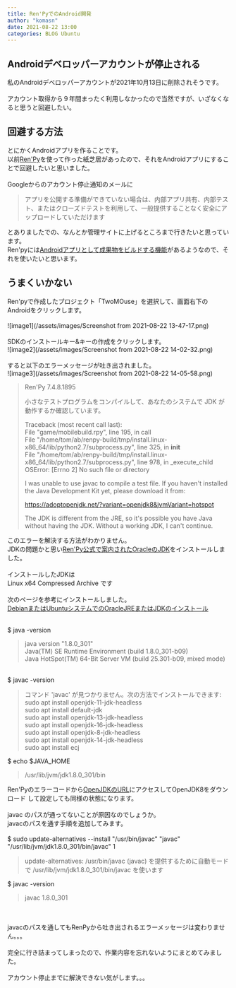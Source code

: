 ```yaml
---
title: Ren'PyでのAndroid開発
author: "komasn"
date: 2021-08-22 13:00
categories: BLOG Ubuntu
---  
```

## Androidデベロッパーアカウントが停止される
私のAndroidデベロッパーアカウントが2021年10月13日に削除されそうです。  
<BR>
アカウント取得から９年間まったく利用しなかったので当然ですが、いざなくなると思うと回避したい。  
## 回避する方法
とにかくAndroidアプリを作ることです。  
以前[Ren'Py](https://ja.renpy.org/doc/html/#)を使って作った紙芝居があったので、それをAndroidアプリにすることで回避したいと思いました。  
<BR>
Googleからのアカウント停止通知のメールに
>アプリを公開する準備ができていない場合は、内部アプリ共有、内部テスト、またはクローズドテストを利用して、一般提供することなく安全にアップロードしていただけます

とありましたでの、なんとか管理サイトに上げるところまで行きたいと思っています。  
Ren'pyには[Androidアプリとして成果物をビルドする機能](https://ja.renpy.org/doc/html/android.html)があるようなので、それを使いたいと思います。
<BR>
## うまくいかない
Ren'pyで作成したプロジェクト「TwoMOuse」を選択して、画面右下のAndroidをクリックします。  
<BR>
![image1](/assets/images/Screenshot from 2021-08-22 13-47-17.png)  
<BR>
SDKのインストールキー&キーの作成をクリックします。  
![image2](/assets/images/Screenshot from 2021-08-22 14-02-32.png)  
<BR>
すると以下のエラーメッセージが吐き出されました。  
![image3](/assets/images/Screenshot from 2021-08-22 14-05-58.png)

>Ren'Py 7.4.8.1895  
>  
>小さなテストプログラムをコンパイルして、あなたのシステムで JDK が動作するか確認しています。  
>  
>Traceback (most recent call last):  
>  File "game/mobilebuild.rpy", line 195, in call  
>  File "/home/tom/ab/renpy-build/tmp/install.linux-x86_64/lib/python2.7/subprocess.py", line 325, in __init__  
>  File "/home/tom/ab/renpy-build/tmp/install.linux-x86_64/lib/python2.7/subprocess.py", line 978, in _execute_child  
>OSError: [Errno 2] No such file or directory  
>  
>I was unable to use javac to compile a test file. If you haven't installed the Java Development Kit yet, please download it from:  
>  
>https://adoptopenjdk.net/?variant=openjdk8&jvmVariant=hotspot  
>  
>The JDK is different from the JRE, so it's possible you have Java without having the JDK. Without a working JDK, I can't continue.  

このエラーを解決する方法がわかりません。  
JDKの問題かと思い[Ren'Py公式で案内されたOracleのJDK](https://www.oracle.com/java/technologies/javase/javase-jdk8-downloads.html)をインストールしました。  
<BR>
インストールしたJDKは  
Linux x64 Compressed Archive です  
<BR>
次のページを参考にインストールしました。  
[DebianまたはUbuntuシステムでのOracleJREまたはJDKのインストール](https://docs.datastax.com/ja/install/6.0/install/installJdkDeb.html)

<BR>
$ java -version  

>java version "1.8.0_301"  
>Java(TM) SE Runtime Environment (build 1.8.0_301-b09)  
>Java HotSpot(TM) 64-Bit Server VM (build 25.301-b09, mixed mode)  

<BR>
$ javac -version  

>コマンド 'javac' が見つかりません。次の方法でインストールできます:  
>sudo apt install openjdk-11-jdk-headless  
>sudo apt install default-jdk  
>sudo apt install openjdk-13-jdk-headless  
>sudo apt install openjdk-16-jdk-headless  
>sudo apt install openjdk-8-jdk-headless  
>sudo apt install openjdk-14-jdk-headless  
>sudo apt install ecj  

$ echo $JAVA_HOME
>/usr/lib/jvm/jdk1.8.0_301/bin

Ren'Pyのエラーコードから[OpenJDKのURL](https://adoptopenjdk.net/?variant=openjdk8&jvmVariant=hotspot)にアクセスしてOpenJDK8をダウンロード
して設定しても同様の状態になります。  
<BR>
javac のパスが通ってないことが原因なのでしょうか。  
javacのパスを通す手順を追加してみます。  
<BR>
$ sudo update-alternatives --install "/usr/bin/javac" "javac" "/usr/lib/jvm/jdk1.8.0_301/bin/javac" 1  
>update-alternatives: /usr/bin/javac (javac) を提供するために自動モードで /usr/lib/jvm/jdk1.8.0_301/bin/javac を使います  

$ javac -version
>javac 1.8.0_301

<BR>
<BR>
javacのパスを通してもRenPyから吐き出されるエラーメッセージは変わりません。。。  
<BR>
<BR>
完全に行き詰まってしまったので、作業内容を忘れないようにまとめてみました。
<BR>
<BR>
アカウント停止までに解決できない気がします。。。
